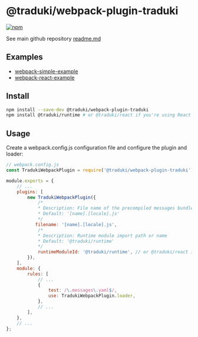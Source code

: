 # @traduki/webpack-plugin-traduki

[![npm](https://img.shields.io/npm/v/@traduki/webpack-plugin-traduki.svg?maxAge=2592000)](https://www.npmjs.com/package/@traduki/webpack-plugin-traduki)

See main github repository [readme.md](https://github.com/havelaer/traduki)

## Examples

- [webpack-simple-example](https://github.com/havelaer/traduki/tree/master/examples/webpack-simple-example)
- [webpack-react-example](https://github.com/havelaer/traduki/tree/master/examples/webpack-react-example)

## Install

```bash
npm install --save-dev @traduki/webpack-plugin-traduki
npm install @traduki/runtime # or @traduki/react if you're using React
```

## Usage

Create a webpack.config.js configuration file and configure the plugin and loader:

```js
// webpack.config.js
const TradukiWebpackPlugin = require('@traduki/webpack-plugin-traduki');

module.exports = {
    // ...
    plugins: [
        new TradukiWebpackPlugin({
            /*
            * Description: File name of the precompiled messages bundles
            * Default: '[name].[locale].js'
            */
           filename: '[name].[locale].js',
            /*
            * Description: Runtime module import path or name
            * Default: '@traduki/runtime'
            */
            runtimeModuleId: '@traduki/runtime', // or @traduki/react if you're using React
        }),
    ],
    module: {
        rules: [
            // ...
            {
                test: /\.messages\.yaml$/,
                use: TradukiWebpackPlugin.loader,
            },
            // ...
        ],
    },
    // ...
};